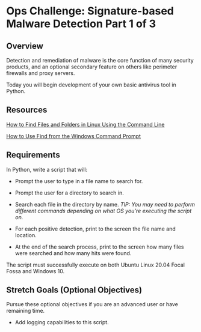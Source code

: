 # Ops Challenge: Signature-based Malware Detection Part 1 of 3

## Overview

Detection and remediation of malware is the core function of many security products, and an optional secondary feature on others like perimeter firewalls and proxy servers.

Today you will begin development of your own basic antivirus tool in Python.

## Resources

[How to Find Files and Folders in Linux Using the Command Line](https://www.howtogeek.com/112674/how-to-find-files-and-folders-in-linux-using-the-command-line/)

[How to Use Find from the Windows Command Prompt](https://www.howtogeek.com/206097/how-to-use-find-from-the-windows-command-prompt/)

## Requirements

In Python, write a script that will:

* Prompt the user to type in a file name to search for.

* Prompt the user for a directory to search in.

* Search each file in the directory by name.
  *TIP: You may need to perform different commands depending on what OS you’re executing the script on.*

* For each positive detection, print to the screen the file name and location.

* At the end of the search process, print to the screen how many files were searched and how many hits were found.

The script must successfully execute on both Ubuntu Linux 20.04 Focal Fossa and Windows 10.

## Stretch Goals (Optional Objectives)

Pursue these optional objectives if you are an advanced user or have remaining time.

* Add logging capabilities to this script.
